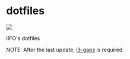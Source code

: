 # dotfiles

![](https://i.imgur.com/iDtnsUq.png)

IIFO's dotfiles

NOTE: After the last update, [i3-gaps](https://github.com/Airblader/i3) is required.
